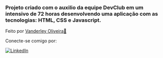 ### Projeto criado com o auxilio da equipe DevClub em um intensivo de 72 horas desenvolvendo uma aplicação com as tecnologias: HTML, CSS e Javascript.

Feito por [Vanderley Oliveira👾](https://github.com/VanderleyOliveira)

Conecte-se comigo por:

[![LinkedIn](https://img.shields.io/badge/-LinkedIn-000?style=for-the-badge&logo=linkedin&logoColor=blue)](https://www.linkedin.com/in/vanderley-oliveira-exe/)
